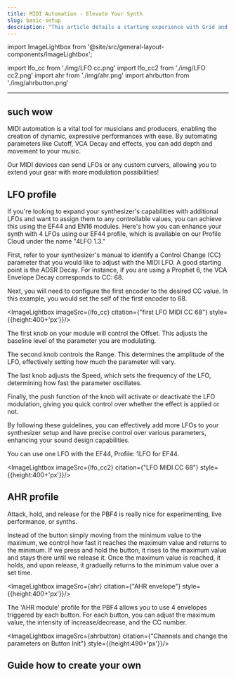 ```yaml
---
title: MIDI Automation - Elevate Your Synth
slug: basic-setup
description: "This article details a starting experience with Grid and Midi Automations"
---
```


import ImageLightbox from '@site/src/general-layout-components/ImageLightbox';

import lfo_cc from './img/LFO cc.png'
import lfo_cc2 from './img/LFO cc2.png'
import ahr from './img/ahr.png'
import ahrbutton from './img/ahrbutton.png'

---

## such wow

MIDI automation is a vital tool for musicians and producers, enabling the creation of dynamic, expressive performances with ease. By automating parameters like Cutoff, VCA Decay and effects, you can add depth and movement to your music.

Our MIDI devices can send LFOs or any custom curvers, allowing you to extend your gear with more modulation possibilities!

## LFO profile

If you're looking to expand your synthesizer's capabilities with additional LFOs and want to assign them to any controllable values, you can achieve this using the EF44 and EN16 modules. Here's how you can enhance your synth with 4 LFOs using our EF44 profile, which is available on our Profile Cloud under the name "4LFO 1.3."

First, refer to your synthesizer's manual to identify a Control Change (CC) parameter that you would like to adjust with the MIDI LFO. A good starting point is the ADSR Decay. For instance, if you are using a Prophet 6, the VCA Envelope Decay corresponds to CC: 68.

Next, you will need to configure the first encoder to the desired CC value. In this example, you would set the self of the first encoder to 68.

<ImageLightbox imageSrc={lfo_cc} citation={"first LFO MIDI CC 68"} style={{height:400+'px'}}/>

The first knob on your module will control the Offset. This adjusts the baseline level of the parameter you are modulating.

The second knob controls the Range. This determines the amplitude of the LFO, effectively setting how much the parameter will vary.

The last knob adjusts the Speed, which sets the frequency of the LFO, determining how fast the parameter oscillates.

Finally, the push function of the knob will activate or deactivate the LFO modulation, giving you quick control over whether the effect is applied or not.

By following these guidelines, you can effectively add more LFOs to your synthesizer setup and have precise control over various parameters, enhancing your sound design capabilities.

You can use one LFO with the EF44, Profile: 1LFO for EF44.

<ImageLightbox imageSrc={lfo_cc2} citation={"LFO MIDI CC 68"} style={{height:400+'px'}}/>

## AHR profile

Attack, hold, and release for the PBF4 is really nice for experimenting, live performance, or synths.

Instead of the button simply moving from the minimum value to the maximum, we control how fast it reaches the maximum value and returns to the minimum. If we press and hold the button, it rises to the maximum value and stays there until we release it. Once the maximum value is reached, it holds, and upon release, it gradually returns to the minimum value over a set time.

<ImageLightbox imageSrc={ahr} citation={"AHR envelope"} style={{height:400+'px'}}/>

The 'AHR module' profile for the PBF4 allows you to use 4 envelopes triggered by each button. For each button, you can adjust the maximum value, the intensity of increase/decrease, and the CC number.

<ImageLightbox imageSrc={ahrbutton} citation={"Channels and change the parameters on Button Init"} style={{height:490+'px'}}/>

## Guide how to create your own
